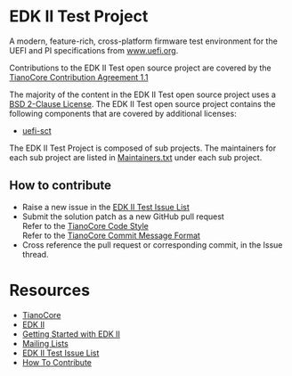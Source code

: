 # EDK II Test Project

A modern, feature-rich, cross-platform firmware test environment
for the UEFI and PI specifications from www.uefi.org.

Contributions to the EDK II Test open source project are covered by the
[TianoCore Contribution Agreement 1.1](Contributions.txt)

The majority of the content in the EDK II Test open source project uses a
[BSD 2-Clause License](License.txt). The EDK II Test open source project contains
the following components that are covered by additional licenses:
* [uefi-sct](uefi-sct/License.txt)

The EDK II Test Project is composed of sub projects.  The maintainers for each sub project
are listed in [Maintainers.txt](Maintainers.txt) under each sub project.

## How to contribute

* Raise a new issue in the [EDK II Test Issue List](https://github.com/tianocore/edk2-test/issues)
* Submit the solution patch as a new GitHub pull request<br>
    Refer to the [TianoCore Code Style](https://github.com/tianocore/tianocore.github.io/wiki/Code-Style)<br>
    Refer to the [TianoCore Commit Message Format](https://github.com/tianocore/tianocore.github.io/wiki/Commit-Message-Format)<br>
* Cross reference the pull request or corresponding commit, in the Issue thread.

# Resources
* [TianoCore](http://www.tianocore.org)
* [EDK II](https://github.com/tianocore/tianocore.github.io/wiki/EDK-II)
* [Getting Started with EDK II](https://github.com/tianocore/tianocore.github.io/wiki/Getting-Started-with-EDK-II)
* [Mailing Lists](https://github.com/tianocore/tianocore.github.io/wiki/Mailing-Lists)
* [EDK II Test Issue List](https://github.com/tianocore/edk2-test/issues)
* [How To Contribute](https://github.com/tianocore/tianocore.github.io/wiki/How-To-Contribute)
